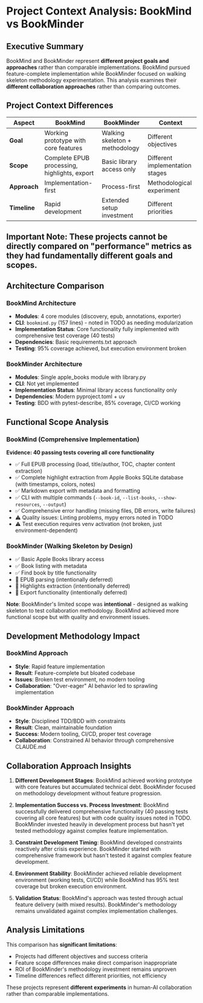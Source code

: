 # Project Context Analysis: BookMind vs BookMinder

## Executive Summary

BookMind and BookMinder represent **different project goals and approaches** rather than comparable implementations. BookMind pursued feature-complete implementation while BookMinder focused on walking skeleton methodology experimentation. This analysis examines their **different collaboration approaches** rather than comparing outcomes.

## Project Context Differences

| Aspect | BookMind | BookMinder | Context |
|--------|----------|------------|---------|
| **Goal** | Working prototype with core features | Walking skeleton + methodology | Different objectives |
| **Scope** | Complete EPUB processing, highlights, export | Basic library access only | Different implementation stages |
| **Approach** | Implementation-first | Process-first | Methodological experiment |
| **Timeline** | Rapid development | Extended setup investment | Different priorities |

## **Important Note**: These projects cannot be directly compared on "performance" metrics as they had fundamentally different goals and scopes.

## Architecture Comparison

### BookMind Architecture
- **Modules**: 4 core modules (discovery, epub, annotations, exporter)
- **CLI**: `bookmind.py` (157 lines) - noted in TODO as needing modularization
- **Implementation Status**: Core functionality fully implemented with comprehensive test coverage (40 tests)
- **Dependencies**: Basic requirements.txt approach
- **Testing**: 95% coverage achieved, but execution environment broken

### BookMinder Architecture  
- **Modules**: Single apple_books module with library.py
- **CLI**: Not yet implemented
- **Implementation Status**: Minimal library access functionality only
- **Dependencies**: Modern pyproject.toml + uv
- **Testing**: BDD with pytest-describe, 85% coverage, CI/CD working

## Functional Scope Analysis

### BookMind (Comprehensive Implementation)
**Evidence: 40 passing tests covering all core functionality**
- ✅ Full EPUB processing (load, title/author, TOC, chapter content extraction)
- ✅ Complete highlight extraction from Apple Books SQLite database (with timestamps, colors, notes)  
- ✅ Markdown export with metadata and formatting
- ✅ CLI with multiple commands (`--book-id`, `--list-books`, `--show-resources`, `--output`)
- ✅ Comprehensive error handling (missing files, DB errors, write failures)
- ⚠️ Quality issues: Linting problems, mypy errors noted in TODO
- ⚠️ Test execution requires venv activation (not broken, just environment-dependent)

### BookMinder (Walking Skeleton by Design)
- ✅ Basic Apple Books library access
- ✅ Book listing with metadata
- ✅ Find book by title functionality
- 🔄 EPUB parsing (intentionally deferred)
- 🔄 Highlights extraction (intentionally deferred)
- 🔄 Export functionality (intentionally deferred)

**Note**: BookMinder's limited scope was **intentional** - designed as walking skeleton to test collaboration methodology. BookMind achieved more functional scope but with quality and environment issues.

## Development Methodology Impact

### BookMind Approach
- **Style**: Rapid feature implementation
- **Result**: Feature-complete but bloated codebase
- **Issues**: Broken test environment, no modern tooling
- **Collaboration**: "Over-eager" AI behavior led to sprawling implementation

### BookMinder Approach  
- **Style**: Disciplined TDD/BDD with constraints
- **Result**: Clean, maintainable foundation
- **Success**: Modern tooling, CI/CD, proper test coverage
- **Collaboration**: Constrained AI behavior through comprehensive CLAUDE.md

## Collaboration Approach Insights

1. **Different Development Stages**: BookMind achieved working prototype with core features but accumulated technical debt. BookMinder focused on methodology development without feature progression.

2. **Implementation Success vs. Process Investment**: BookMind successfully delivered comprehensive functionality (40 passing tests covering all core features) but with code quality issues noted in TODO. BookMinder invested heavily in development process but hasn't yet tested methodology against complex feature implementation.

3. **Constraint Development Timing**: BookMind developed constraints reactively after crisis experience. BookMinder started with comprehensive framework but hasn't tested it against complex feature development.

4. **Environment Stability**: BookMinder achieved reliable development environment (working tests, CI/CD) while BookMind has 95% test coverage but broken execution environment.

5. **Validation Status**: BookMind's approach was tested through actual feature delivery (with mixed results). BookMinder's methodology remains unvalidated against complex implementation challenges.

## Analysis Limitations

This comparison has **significant limitations**:
- Projects had different objectives and success criteria
- Feature scope differences make direct comparison inappropriate  
- ROI of BookMinder's methodology investment remains unproven
- Timeline differences reflect different priorities, not efficiency

These projects represent **different experiments** in human-AI collaboration rather than comparable implementations.